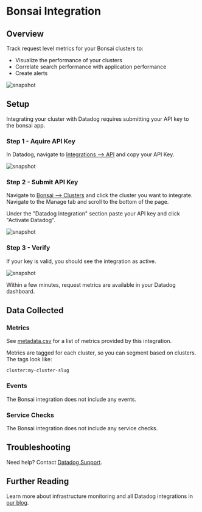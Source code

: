 # Bonsai Integration

## Overview

Track request level metrics for your Bonsai clusters to:

- Visualize the performance of your clusters
- Correlate search performance with application performance
- Create alerts

![snapshot][1]

## Setup

Integrating your cluster with Datadog requires submitting your API key to the bonsai app.

### Step 1 - Aquire API Key

In Datadog, navigate to [Integrations --> API][2] and copy your API Key.

![snapshot][3]

### Step 2 - Submit API Key

Navigate to [Bonsai --> Clusters][4] and click the cluster you want to integrate. Navigate to the Manage tab and scroll to the bottom of the page.

Under the "Datadog Integration" section paste your API key and click "Activate Datadog".

![snapshot][5]

### Step 3 - Verify

If your key is valid, you should see the integration as active.

![snapshot][6]

Within a few minutes, request metrics are available in your Datadog dashboard.

## Data Collected

### Metrics

See [metadata.csv][7] for a list of metrics provided by this integration.

Metrics are tagged for each cluster, so you can segment based on clusters. The tags look like:

```text
cluster:my-cluster-slug
```

### Events

The Bonsai integration does not include any events.

### Service Checks

The Bonsai integration does not include any service checks.

## Troubleshooting

Need help? Contact [Datadog Support][8].

## Further Reading

Learn more about infrastructure monitoring and all Datadog integrations in [our blog][9].

[1]: https://raw.githubusercontent.com/DataDog/integrations-extras/master/bonsai/images/snapshot.png
[2]: https://app.datadoghq.com/account/settings#api
[3]: https://raw.githubusercontent.com/DataDog/integrations-extras/master/bonsai/images/copy_key.png
[4]: https://app.bonsai.io/clusters
[5]: https://raw.githubusercontent.com/DataDog/integrations-extras/master/bonsai/images/activate_datadog.png
[6]: https://raw.githubusercontent.com/DataDog/integrations-extras/master/bonsai/images/datadog_activated.png
[7]: https://github.com/DataDog/integrations-extras/blob/master/bonsai/metadata.csv
[8]: https://docs.datadoghq.com/help/
[9]: https://www.datadoghq.com/blog
